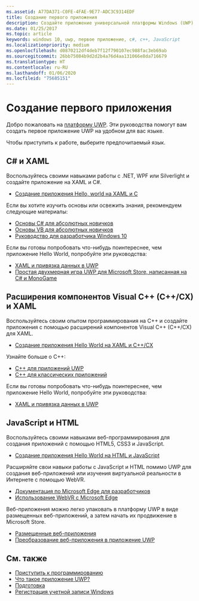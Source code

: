 ```yaml
---
ms.assetid: A77DA371-C0FE-4FAE-9E77-ADC3C9314EDF
title: Создание первого приложения
description: Создайте приложение универсальной платформы Windows (UWP) для Windows 10 с помощью языка программирования по вашему выбору.
ms.date: 01/25/2017
ms.topic: article
keywords: windows 10, uwp, первое приложение, c#, c++, JavaScript
ms.localizationpriority: medium
ms.openlocfilehash: d0870212df4deb7f12f790107ec988fac3eb69ab
ms.sourcegitcommit: 26bb75084b9d2d2b4a76d4aa131066e8da716679
ms.translationtype: HT
ms.contentlocale: ru-RU
ms.lasthandoff: 01/06/2020
ms.locfileid: "75685151"
---
```

# <a name="create-your-first-app"></a>Создание первого приложения

Добро пожаловать на [платформу UWP](universal-application-platform-guide.md). Эти руководства помогут вам создать первое приложение UWP на удобном для вас языке.

Чтобы приступить к работе, выберите предпочитаемый язык.

## <a name="c-and-xaml"></a>C# и XAML

Воспользуйтесь своими навыками работы с .NET, WPF или Silverlight и создайте приложение на XAML и C#.

* [Создание приложения Hello, world на XAML и C](create-a-hello-world-app-xaml-universal.md)

Если вы хотите изучить основы или освежить знания, рекомендуем следующие материалы:

* [Основы C# для абсолютных новичков](https://channel9.msdn.com/Series/CSharp-Fundamentals-for-Absolute-Beginners?l=Lvld4EQIC_2706218949)
* [Основы VB для абсолютных новичков](https://docs.microsoft.com/learn/?l=jqMOvLKbC_9206218965)
* [Руководство для разработчика Windows 10](https://docs.microsoft.com/learn/)

Если вы готовы попробовать что-нибудь поинтереснее, чем приложение Hello World, попробуйте эти руководства:

* [XAML и привязка данных в UWP](xaml-basics-intro.md)
* [Простая двухмерная игра UWP для Microsoft Store, написанная на C# и MonoGame](get-started-tutorial-game-mg2d.md)


## <a name="visualc-component-extensions-ccx-and-xaml"></a>Расширения компонентов Visual C++ (C++/CX) и XAML

Воспользуйтесь своим опытом программирования на С++ и создайте приложения с помощью расширений компонентов Visual C++ (C++/CX) для XAML.

* [Создание приложения Hello World на XAML и C++/CX](create-a-basic-windows-10-app-in-cpp.md)

Узнайте больше о C++:

* [C++ для приложений UWP](https://docs.microsoft.com/cpp/cppcx/universal-windows-apps-cpp?view=vs-2019)
* [C++ для классических приложений](https://docs.microsoft.com/cpp/windows/desktop-applications-visual-cpp?view=vs-2019)

Если вы готовы попробовать что-нибудь поинтереснее, чем приложение Hello World, попробуйте эти руководства:

* [XAML и привязка данных в UWP](xaml-basics-intro.md)

## <a name="javascript-and-html"></a>JavaScript и HTML

Воспользуйтесь своими навыками веб-программирования для создания приложений с помощью HTML5, CSS3 и JavaScript.

* [Создание приложения Hello World на HTML и JavaScript](create-a-hello-world-app-js-uwp.md)

Расширяйте свои навыки работы с JavaScript и HTML помимо UWP для создания веб-приложений или изучения виртуальной реальности в Интернете с помощью WebVR.

* [Документация по Microsoft Edge для разработчиков](https://docs.microsoft.com/microsoft-edge/)
* [Использование WebVR с Microsoft Edge](https://docs.microsoft.com/microsoft-edge/webvr/)

Веб-приложения можно легко упаковать в платформу UWP в виде размещенных веб-приложений, а затем начать их продвижение в Microsoft Store.

* [Размещенные веб-приложения](https://developer.microsoft.com/windows/pwa)
* [Преобразование веб-приложения в приложение UWP](../porting/hwa-create-windows.md)


## <a name="see-also"></a>См. также

* [Приступить к программированию](create-uwp-apps.md)
* [Что такое приложение UWP?](universal-application-platform-guide.md)
* [Подготовка](get-set-up.md)
* [Регистрация учетной записи Windows](sign-up.md)
